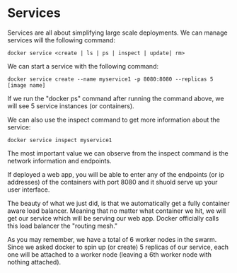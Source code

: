 # Services

Services are all about simplifying large scale deployments. We can manage services will the following command:

```
docker service <create | ls | ps | inspect | update| rm>
```

We can start a service with the following command:

```
docker service create --name myservice1 -p 8080:8080 --replicas 5 [image name]
```

If we run the "docker ps" command after running the command above, we will see 5 service instances (or containers).

We can also use the inspect command to get more information about the service:

```
docker service inspect myservice1
```

The most important value we can observe from the inspect command is the network information and endpoints.

If deployed a web app, you will be able to enter any of the endpoints (or ip addresses) of the containers with port 8080 and it shuold serve up your user interface.

The beauty of what we just did, is that we automatically get a fully container aware load balancer. Meaning that no matter what container we hit, we will get our service which will be serving our web app. Docker officially calls this load balancer the "routing mesh."

As you may remember, we have a total of 6 worker nodes in the swarm. Since we asked docker to spin up (or create) 5 replicas of our service, each one will be attached to a worker node (leaving a 6th worker node with nothing attached).